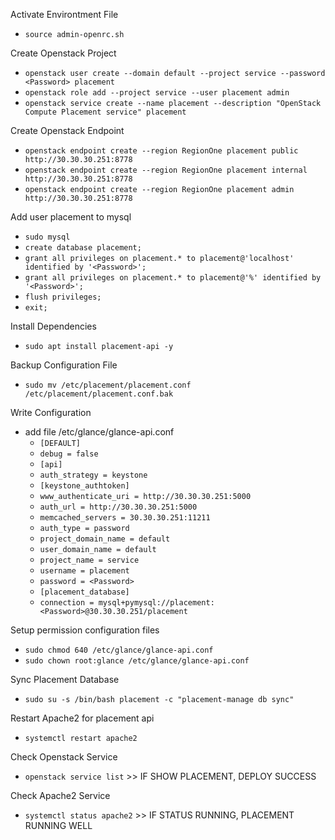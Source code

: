 Activate Environtment File
- `````source admin-openrc.sh`````

Create Openstack Project
- `````openstack user create --domain default --project service --password <Password> placement`````
- `````openstack role add --project service --user placement admin`````
- `````openstack service create --name placement --description "OpenStack Compute Placement service" placement`````

Create Openstack Endpoint
- `````openstack endpoint create --region RegionOne placement public http://30.30.30.251:8778`````
- `````openstack endpoint create --region RegionOne placement internal http://30.30.30.251:8778`````
- `````openstack endpoint create --region RegionOne placement admin http://30.30.30.251:8778`````
  
Add user placement to mysql
- `````sudo mysql`````
- `````create database placement;`````
- `````grant all privileges on placement.* to placement@'localhost' identified by '<Password>';`````
- `````grant all privileges on placement.* to placement@'%' identified by '<Password>';`````
- `````flush privileges;`````
- `````exit;`````
  
Install Dependencies
- `````sudo apt install placement-api -y`````

Backup Configuration File
- `````sudo mv /etc/placement/placement.conf /etc/placement/placement.conf.bak`````
  
Write Configuration
- add file /etc/glance/glance-api.conf
  - `````[DEFAULT]`````
  - `````debug = false`````
  - `````[api]`````
  - `````auth_strategy = keystone`````
  - `````[keystone_authtoken]`````
  - `````www_authenticate_uri = http://30.30.30.251:5000`````
  - `````auth_url = http://30.30.30.251:5000`````
  - `````memcached_servers = 30.30.30.251:11211`````
  - `````auth_type = password`````
  - `````project_domain_name = default`````
  - `````user_domain_name = default`````
  - `````project_name = service`````
  - `````username = placement`````
  - `````password = <Password>`````
  - `````[placement_database]`````
  - `````connection = mysql+pymysql://placement:<Password>@30.30.30.251/placement`````

Setup permission configuration files
- `````sudo chmod 640 /etc/glance/glance-api.conf`````
- `````sudo chown root:glance /etc/glance/glance-api.conf`````

Sync Placement Database
- `````sudo su -s /bin/bash placement -c "placement-manage db sync"`````
  
Restart Apache2 for placement api
- `````systemctl restart apache2`````
  
Check Openstack Service
- `````openstack service list````` >> IF SHOW PLACEMENT, DEPLOY SUCCESS

Check Apache2 Service
- `````systemctl status apache2````` >> IF STATUS RUNNING, PLACEMENT RUNNING WELL

